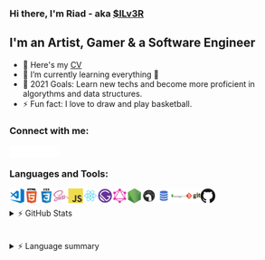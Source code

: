 ### Hi there, I'm Riad - aka [$ILv3R][website]

## I'm an Artist, Gamer & a Software Engineer

- 🧾 Here's my [CV][cvsite]
- 🌱 I’m currently learning everything 🤣
- 🥅 2021 Goals: Learn new techs and become more proficient in algorythms and data structures.
- ⚡ Fun fact: I love to draw and play basketball.

### Connect with me:

[<img align="left" alt="$ILv3R.com" width="22px" height="22px" src="globe.svg" />][website]
[<img align="left" alt="codeSTACKr | LinkedIn" width="22px" height="22px" src="facebook.svg" />][linkedin]
[<img align="left" alt="codeSTACKr | LinkedIn" width="22px" height="22px" src="linkedIn.svg" />][linkedin]
[<img align="left" alt="codeSTACKr | Instagram" width="22px" height="22px" src="instagram.svg" />][instagram]

<br />

### Languages and Tools:

<img align="left" alt="Visual Studio Code" width="26px" src="visual-studio-code.png" />

<img align="left" alt="HTML5" width="26px" src="html.png" />

<img align="left" alt="CSS3" width="26px" src="https://raw.githubusercontent.com/github/explore/80688e429a7d4ef2fca1e82350fe8e3517d3494d/topics/css/css.png" />
<img align="left" alt="Sass" width="26px" src="https://raw.githubusercontent.com/github/explore/80688e429a7d4ef2fca1e82350fe8e3517d3494d/topics/sass/sass.png" />
<img align="left" alt="JavaScript" width="26px" src="https://raw.githubusercontent.com/github/explore/80688e429a7d4ef2fca1e82350fe8e3517d3494d/topics/javascript/javascript.png" />
<img align="left" alt="React" width="26px" src="https://raw.githubusercontent.com/github/explore/80688e429a7d4ef2fca1e82350fe8e3517d3494d/topics/react/react.png" />
<img align="left" alt="Gatsby" width="26px" src="https://raw.githubusercontent.com/github/explore/e94815998e4e0713912fed477a1f346ec04c3da2/topics/gatsby/gatsby.png" />
<img align="left" alt="GraphQL" width="26px" src="https://raw.githubusercontent.com/github/explore/80688e429a7d4ef2fca1e82350fe8e3517d3494d/topics/graphql/graphql.png" />
<img align="left" alt="Node.js" width="26px" src="https://raw.githubusercontent.com/github/explore/80688e429a7d4ef2fca1e82350fe8e3517d3494d/topics/nodejs/nodejs.png" />
<img align="left" alt="Deno" width="26px" src="https://raw.githubusercontent.com/github/explore/361e2821e2dea67711cde99c9c40ed357061cf27/topics/deno/deno.png" />
<img align="left" alt="SQL" width="26px" src="https://raw.githubusercontent.com/github/explore/80688e429a7d4ef2fca1e82350fe8e3517d3494d/topics/sql/sql.png" />

<img align="left" alt="MongoDB" width="26px" src="https://raw.githubusercontent.com/github/explore/80688e429a7d4ef2fca1e82350fe8e3517d3494d/topics/mongodb/mongodb.png" />
<img align="left" alt="Git" width="26px" src="https://raw.githubusercontent.com/github/explore/80688e429a7d4ef2fca1e82350fe8e3517d3494d/topics/git/git.png" />
<img align="left" alt="GitHub" width="26px" src="https://raw.githubusercontent.com/github/explore/78df643247d429f6cc873026c0622819ad797942/topics/github/github.png" />

<br />
<br />

<details>
  <summary>⚡ GitHub Stats</summary>

  <img align="left" alt="$ILv3's GitHub Stats" src="https://github-readme-stats.vercel.app/api?username=riadahmedzakir&theme=dracula)" />

</details>

<br />
<br />

<details>
    <summary>⚡ Language summary</summary>
  <img align="left" alt="$ILv3's GitHub Stats" src="https://github-readme-stats.vercel.app/api/top-langs/?username=riadahmedzakir" />
</details>

[website]: https://riadahmedzakir.github.io/
[instagram]: https://www.instagram.com/riadahmedzakir/
[linkedin]: https://www.linkedin.com/in/riad-zakir/
[cvsite]: https://riadahmedzakir.github.io/cv-page/
